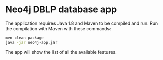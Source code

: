 # Neo4j DBLP database app

The application requires Java 1.8 and Maven to be compiled and run. Run the compilation with Maven with these commands:

```bash
mvn clean package
java -jar neo4j-app.jar
```

The app will show the list of all the available features.